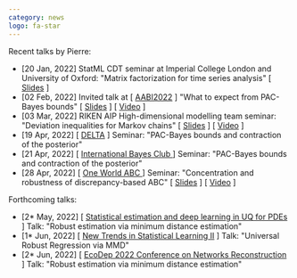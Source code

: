 ```yaml
---
category: news
logo: fa-star
---
```


Recent talks by Pierre:
<ul>
   <li> [20 Jan, 2022] StatML CDT seminar at Imperial College London and University of Oxford: "Matrix factorization for time series analysis" [ <a href="https://pierrealquier.github.io/slides/imperial2022.pdf" target="_blank">Slides</a> ] </li>
   <li> [02 Feb, 2022] Invited talk at [ <a href="http://approximateinference.org/" target="_blank">AABI2022</a> ] "What to expect from PAC-Bayes bounds"  [ <a href="https://pierrealquier.github.io/slides/AABI2022.pdf" target="_blank">Slides</a> ] [ <a href="https://www.youtube.com/watch?v=8MWOhYg89fY&t=144s" target="_blank">Video</a> ]</li>
   <li> [03 Mar, 2022] RIKEN AIP High-dimensional modelling team seminar: "Deviation inequalities for Markov chains"  [ <a href="https://pierrealquier.github.io/slides/AIP2022.pdf" target="_blank">Slides</a> ] [ <a href="https://www.youtube.com/watch?v=uzgR1YrNezc" target="_blank">Video</a> ]</li>
   <li> [19 Apr, 2022] [ <a href="https://www.homepages.ucl.ac.uk/~ucabriv/delta.html" target="_blank">DELTA</a> ] Seminar: "PAC-Bayes bounds and contraction of the posterior" </li>
   <li> [21 Apr, 2022] [ <a href="https://www.math.vu.nl/thebayesclub/" target="_blank">International Bayes Club </a> ] Seminar: "PAC-Bayes bounds and contraction of the posterior" </li>
   <li> [28 Apr, 2022] [ <a href="https://warwick.ac.uk/fac/sci/statistics/news/upcoming-seminars/abcworldseminar" target="_blank">One World ABC </a> ] Seminar: "Concentration and robustness of discrepancy-based ABC" [ <a href="https://warwick.ac.uk/fac/sci/statistics/news/upcoming-seminars/abcworldseminar/abc2022_alquier.pdf" target="_blank">Slides</a> ] [ <a href="https://www.youtube.com/watch?v=IG4HqzV3MI8" target="_blank">Video</a> ] </li>
</ul>

Forthcoming talks:
<ul>
   <li> [2* May, 2022] [ <a href="https://www.esi.ac.at/events/e22/" target="_blank">Statistical estimation and deep learning in UQ for PDEs</a> ]  Talk: "Robust estimation via minimum distance estimation" </li>
   <li> [1* Jun, 2022] [ <a href="https://sites.google.com/view/workshop-statsml/workshop_statsml_ii" target="_blank">New Trends in Statistical Learning II</a> ]  Talk: "Universal Robust Regression via MMD" </li>
   <li> [2* Jun, 2022] [ <a href="https://doukhan.u-cergy.fr/conference2022.html" target="_blank">EcoDep 2022 Conference on Networks Reconstruction </a> ] Talk: "Robust estimation via minimum distance estimation" </li>
</ul>

